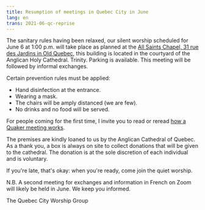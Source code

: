 ```yaml
---
title: Resumption of meetings in Quebec City in June
lang: en
trans: 2021-06-qc-reprise
---
```

The sanitary rules having been relaxed, our silent worship scheduled for June 6 at 1:00 p.m. will take place as planned at the [All Saints Chapel, 31 rue des Jardins in Old Quebec](/quebec), this building is located in the courtyard of the Anglican Holy Cathedral. Trinity. Parking is available. This meeting will be followed by informal exchanges.

Certain prevention rules must be applied:

* Hand disinfection at the entrance.
* Wearing a mask.
* The chairs will be amply distanced (we are few).
* No drinks and no food will be served.

For people coming for the first time, I invite you to read or reread [how a Quaker meeting works](https://montreal.quaker.ca/about).

The premises are kindly loaned to us by the Anglican Cathedral of Quebec. As a thank you, a box is always on site to collect donations that will be given to the cathedral. The donation is at the sole discretion of each individual and is voluntary.

If you're late, that's okay: when you're ready, come join the quiet worship.

N.B. A second meeting for exchanges and information in French on Zoom will likely be held in June. We keep you informed.

The Quebec City Worship Group

